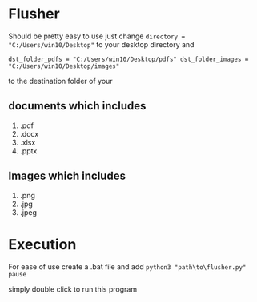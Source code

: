 # Flusher
Should be pretty easy to use just change 
`directory = "C:/Users/win10/Desktop"`
to your desktop directory and

`dst_folder_pdfs = "C:/Users/win10/Desktop/pdfs"
dst_folder_images = "C:/Users/win10/Desktop/images"`

to the destination folder of your 

## documents which includes
1.  .pdf
2.  .docx
3.  .xlsx
4.  .pptx

## Images which includes
1. .png
2. .jpg
3. .jpeg

# Execution
For ease of use create a .bat file and add 
`python3 "path\to\flusher.py"
pause`
   
simply double click to run this program
